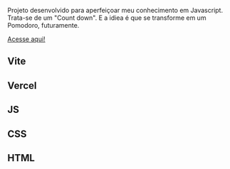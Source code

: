 Projeto desenvolvido para aperfeiçoar meu conhecimento em Javascript.
Trata-se de um "Count down".
E a idiea é que se transforme em um Pomodoro, futuramente.

<a href="https://focus-app-one.vercel.app/" target="_blank">Acesse aqui!</a>

## Vite
## Vercel
## JS
## CSS
## HTML
